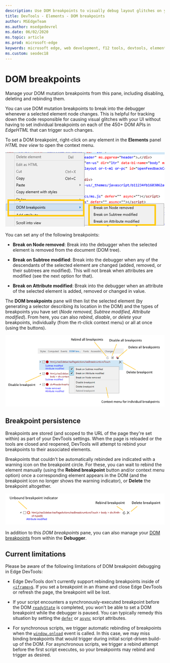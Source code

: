 ```yaml
---
description: Use DOM breakpoints to visually debug layout glitches on your page
title: DevTools - Elements - DOM breakpoints
author: MSEdgeTeam
ms.author: msedgedevrel
ms.date: 06/02/2020
ms.topic: article
ms.prod: microsoft-edge
keywords: microsoft edge, web development, f12 tools, devtools, elements, dom breakpoints, dom mutation
ms.custom: seodec18
---
```


# DOM breakpoints

Manage your DOM mutation breakpoints from this pane, including disabling, deleting and rebinding them.

You can use DOM mutation breakpoints to break into the debugger whenever a selected element node changes. This is helpful for tracking down the code responsible for causing visual glitches with your UI without having to set individual breakpoints on each of the 450+ DOM APIs in *EdgeHTML* that can trigger such changes. 

To set a DOM breakpoint, right-click on any element in the **Elements** panel *HTML tree view* to open the context menu.

![DOM Breakpoints context menu](../media/elements_dom_breakpoints_contextmenu.png)

You can set any of the following breakpoints:

 - **Break on Node removed**: Break into the debugger when the selected element is removed from the document (DOM tree).

 - **Break on Subtree modified**: Break into the debugger when any of the descendants of the selected element are changed (added, removed, or their subtrees are modified). This will not break when attributes are modified (see the next option for that).

 - **Break on Attribute modified**: Break into the debugger when an attribute of the selected element is added, removed or changed in value.

The **DOM breakpoints** pane will then list the selected element (by generating a selector describing its location in the DOM) and the types of breakpoints you have set (*Node removed, Subtree modified, Attribute modified*). From here, you can also *rebind*, *disable*, or *delete* your breakpoints, individually (from the rt-click context menu) or all at once (using the buttons).

![DOM breakpoints pane](../media/elements_dom_breakpoints.png)

## Breakpoint persistence

Breakpoints are stored (and scoped to the URL of the page they're set within) as part of your DevTools settings. When the page is reloaded or the tools are closed and reopened, DevTools will attempt to rebind your breakpoints to their associated elements.

Breakpoints that couldn't be automatically rebinded are indicated with a warning icon on the breakpoint circle. For these, you can wait to rebind the element manually (using the **Rebind breakpoint** button and/or context menu option) once a corresponding element appears in the DOM (and the breakpoint icon no longer shows the warning indicator), or **Delete** the breakpoint altogether.

![Unbound breakpoint indicator](../media/elements_dom_breakpoint_unbound.png)

In addition to this *DOM breakpoints* pane, you can also manage your [DOM breakpoints](../debugger.md#dom-breakpoints) from within the **Debugger**.

## Current limitations

Please be aware of the following limitations of DOM breakpoint debugging in Edge DevTools:

- Edge DevTools don't currently support rebinding breakpoints inside of [`<iframe>`s](https://developer.mozilla.org/docs/Web/HTML/Element/iframe). If you set a breakpoint in an iframe and close Edge DevTools or refresh the page, the breakpoint will be lost.

- If your script encounters a synchronously-executed breakpoint before the DOM [`readyState`](https://developer.mozilla.org/docs/Web/API/Document/readyState) is completed, you won't be able to set a DOM breakpoint while the debugger is paused. You can typically remedy this situation by setting the [`defer`](https://developer.mozilla.org/docs/Web/HTML/Element/script#Attributes) or [`async`](https://developer.mozilla.org/docs/Web/HTML/Element/script#Attributes) script attributes.

- For synchronous scripts, we trigger automatic rebinding of breakpoints when the [`window.onload`](https://developer.mozilla.org/docs/Web/API/GlobalEventHandlers/onload) event is called. In this case, we may miss binding breakpoints that would trigger during initial script-driven build-up of the DOM. For asynchronous scripts, we trigger a rebind attempt before the first script executes, so your breakpoints may rebind and trigger as desired.
